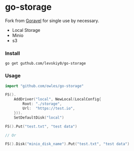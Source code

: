 # go-storage

Fork from [Goravel](https://github.com/goravel/framework) for single use by necessary.

- Local Storage
- Minio
- s3

### Install

```shell
go get guthub.com/levskiy0/go-storage 
```

### Usage

```go 
import "github.com/owles/go-storage"

FS().
    AddDriver("local", NewLocal(LocalConfig{
        Root: "./storage",
        Url:  "https://test.io",
    })).
    SetDefaultDisk("local")

FS().Put("test.txt", "test data")

// Or

FS().Disk("minio_disk_name").Put("test.txt", "test data")

```
